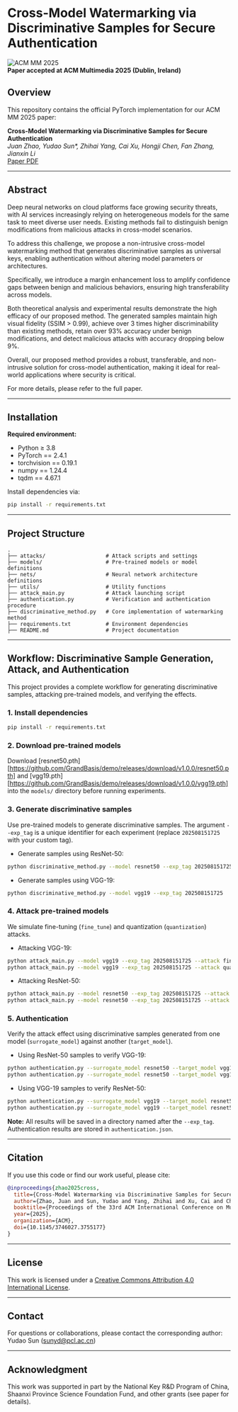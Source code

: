 # Cross-Model Watermarking via Discriminative Samples for Secure Authentication

![ACM MM 2025](https://img.shields.io/badge/ACM-MM%202025-blue)  
**Paper accepted at ACM Multimedia 2025 (Dublin, Ireland)**

## Overview

This repository contains the official PyTorch implementation for our ACM MM 2025 paper:

**Cross-Model Watermarking via Discriminative Samples for Secure Authentication**  
*Juan Zhao, Yudao Sun\*, Zhihai Yang, Cai Xu, Hongji Chen, Fan Zhang, Jianxin Li*  
[Paper PDF](link_to_camera_ready_or_arxiv)

---

## Abstract

Deep neural networks on cloud platforms face growing security threats, with AI services increasingly relying on heterogeneous models for the same task to meet diverse user needs. Existing methods fail to distinguish benign modifications from malicious attacks in cross-model scenarios.

To address this challenge, we propose a non-intrusive cross-model watermarking method that generates discriminative samples as universal keys, enabling authentication without altering model parameters or architectures.

Specifically, we introduce a margin enhancement loss to amplify confidence gaps between benign and malicious behaviors, ensuring high transferability across models.

Both theoretical analysis and experimental results demonstrate the high efficacy of our proposed method. The generated samples maintain high visual fidelity (SSIM > 0.99), achieve over 3 times higher discriminability than existing methods, retain over 93\% accuracy under benign modifications, and detect malicious attacks with accuracy dropping below 9\%.

Overall, our proposed method provides a robust, transferable, and non-intrusive solution for cross-model authentication, making it ideal for real-world applications where security is critical.
 

For more details, please refer to the full paper.

---

## Installation

**Required environment:**  
- Python ≥ 3.8  
- PyTorch == 2.4.1  
- torchvision == 0.19.1  
- numpy == 1.24.4  
- tqdm == 4.67.1  

Install dependencies via:
```bash
pip install -r requirements.txt
```

---

## Project Structure

```
.
├── attacks/                   # Attack scripts and settings
├── models/                    # Pre-trained models or model definitions
├── nets/                      # Neural network architecture definitions
├── utils/                     # Utility functions
├── attack_main.py             # Attack launching script
├── authentication.py          # Verification and authentication procedure
├── discriminative_method.py   # Core implementation of watermarking method
├── requirements.txt           # Environment dependencies
├── README.md                  # Project documentation
```

---

## Workflow: Discriminative Sample Generation, Attack, and Authentication

This project provides a complete workflow for generating discriminative samples, attacking pre-trained models, and verifying the effects.

### 1. Install dependencies

```bash
pip install -r requirements.txt
```

### 2. Download pre-trained models

Download [resnet50.pth][https://github.com/GrandBasis/demo/releases/download/v1.0.0/resnet50.pth] and [vgg19.pth][https://github.com/GrandBasis/demo/releases/download/v1.0.0/vgg19.pth] into the `models/` directory before running experiments.

### 3. Generate discriminative samples

Use pre-trained models to generate discriminative samples. The argument `--exp_tag` is a unique identifier for each experiment (replace `202508151725` with your custom tag).

* Generate samples using ResNet-50:
```bash
python discriminative_method.py --model resnet50 --exp_tag 202508151725
```

* Generate samples using VGG-19:
```bash
python discriminative_method.py --model vgg19 --exp_tag 202508151725
```

### 4. Attack pre-trained models

We simulate fine-tuning (`fine_tune`) and quantization (`quantization`) attacks.

* Attacking VGG-19:
```bash
python attack_main.py --model vgg19 --exp_tag 202508151725 --attack fine_tune
python attack_main.py --model vgg19 --exp_tag 202508151725 --attack quantization
```

* Attacking ResNet-50:
```bash
python attack_main.py --model resnet50 --exp_tag 202508151725 --attack fine_tune
python attack_main.py --model resnet50 --exp_tag 202508151725 --attack quantization
```

### 5. Authentication

Verify the attack effect using discriminative samples generated from one model (`surrogate_model`) against another (`target_model`).

* Using ResNet-50 samples to verify VGG-19:
```bash
python authentication.py --surrogate_model resnet50 --target_model vgg19 --attack fine_tune --exp_tag 202508151725
python authentication.py --surrogate_model resnet50 --target_model vgg19 --attack quantization --exp_tag 202508151725
```

* Using VGG-19 samples to verify ResNet-50:
```bash
python authentication.py --surrogate_model vgg19 --target_model resnet50 --attack quantization --exp_tag 202508151725
python authentication.py --surrogate_model vgg19 --target_model resnet50 --attack fine_tune --exp_tag 202508151725
```

**Note:** All results will be saved in a directory named after the `--exp_tag`. Authentication results are stored in `authentication.json`.

---

## Citation

If you use this code or find our work useful, please cite:

```bibtex
@inproceedings{zhao2025cross,
  title={Cross-Model Watermarking via Discriminative Samples for Secure Authentication},
  author={Zhao, Juan and Sun, Yudao and Yang, Zhihai and Xu, Cai and Chen, Hongji and Zhang, Fan and Li, Jianxin},
  booktitle={Proceedings of the 33rd ACM International Conference on Multimedia (MM '25)},
  year={2025},
  organization={ACM},
  doi={10.1145/3746027.3755177}
}
```

---

## License

This work is licensed under a [Creative Commons Attribution 4.0 International License](https://creativecommons.org/licenses/by/4.0/).

---

## Contact

For questions or collaborations, please contact the corresponding author:  
Yudao Sun (sunyd@pcl.ac.cn)

---

## Acknowledgment

This work was supported in part by the National Key R&D Program of China, Shaanxi Province Science Foundation Fund, and other grants (see paper for details).
